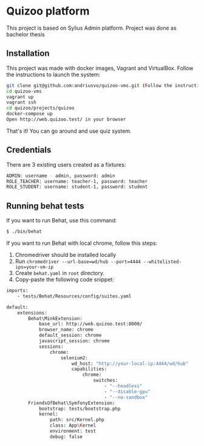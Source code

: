 Quizoo platform
==============

This project is based on Sylius Admin platform. Project was done as bachelor thesis

Installation
------------

This project was made with docker images, Vagrant and VirtualBox. Follow the instructions to launch the system:

```bash
git clone git@github.com:andriusvo/quizoo-vms.git (Follow the instructions in VMS)
cd quizoo-vms
vagrant up
vagrant ssh
cd quizoo/projects/quizoo
docker-compose up
Open http://web.quizoo.test/ in your browser
```

That's it! You can go around and use quiz system.

Credentials
-------------------
There are 3 existing users created as a fixtures:

```bash
ADMIN: username - admin, password: admin
ROLE_TEACHER: username: teacher-1, password: teacher
ROLE_STUDENT: username: student-1, password: student
```

Running behat tests
-------------------

If you want to run Behat, use this command:

```bash
$ ./bin/behat
```

If you want to run Behat with local chrome, follow this steps:

1. Chromedriver should be installed locally
2. Run ``chromedriver --url-base=wd/hub --port=4444 --whitelisted-ips=your-vm-ip``
3. Create ``behat.yaml`` in ``root`` directory.
4. Copy-paste the following code snippet:
```bash
imports:
    - tests/Behat/Resources/config/suites.yaml

default:
    extensions:
        Behat\MinkExtension:
            base_url: http://web.quizoo.test:8000/
            browser_name: chrome
            default_session: chrome
            javascript_session: chrome
            sessions:
                chrome:
                    selenium2:
                        wd_host: "http://your-local-ip:4444/wd/hub"
                        capabilities:
                            chrome:
                                switches:
                                    - "--headless"
                                    - "--disable-gpu"
                                    - "--no-sandbox"
        FriendsOfBehat\SymfonyExtension:
            bootstrap: tests/bootstrap.php
            kernel:
                path: src/Kernel.php
                class: App\Kernel
                environment: test
                debug: false
```

